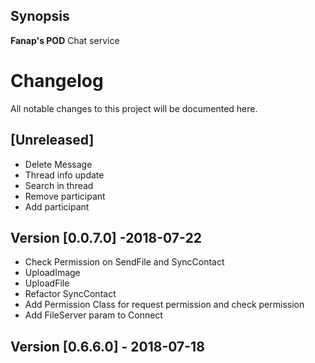 ## Synopsis

**Fanap's POD** Chat service

# Changelog

All notable changes to this project will be documented here.

## [Unreleased]
-   Delete Message
-   Thread info update
-   Search in thread
-   Remove participant
-   Add participant

## Version [0.0.7.0] -2018-07-22

-   Check Permission on SendFile and SyncContact 
-   UploadImage 
-   UploadFile 
-   Refactor SyncContact
-   Add Permission Class for request permission and check permission
-   Add FileServer param to Connect 

## Version [0.6.6.0] - 2018-07-18

